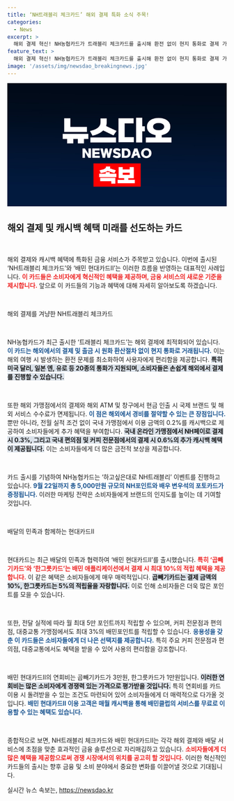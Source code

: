 ```yaml
---
title: ‘NH트래블리 체크카드’ 해외 결제 특화 소식 주목!
categories:
  - News
excerpt: >
  해외 결제 혁신! NH농협카드가 트래블리 체크카드를 출시해 환전 없이 현지 통화로 결제 가능. 전월 실적 없이 0.2% 캐시백 제공, 이벤트로 5000만원의 혜택도! 배달의 민족 더 주목! 현대카드도 배민 포인트 적립 강화! 지금 바로 확인해보세요!
feature_text: >
  해외 결제 혁신! NH농협카드가 트래블리 체크카드를 출시해 환전 없이 현지 통화로 결제 가능. 전월 실적 없이 0.2% 캐시백 제공, 이벤트로 5000만원의 혜택도! 배달의 민족 더 주목! 현대카드도 배민 포인트 적립 강화! 지금 바로 확인해보세요!
image: '/assets/img/newsdao_breakingnews.jpg'
---
```


<p><img src="/assets/img/newsdao_breakingnews.jpg" alt="cryptoinkorea 속보" /></p>

<h2 data-ke-size="size26">해외 결제 및 캐시백 혜택 미래를 선도하는 카드</h2>

<p data-ke-size="size16">&nbsp;</p>

<p>해외 결제와 캐시백 혜택에 특화된 금융 서비스가 주목받고 있습니다. 이번에 출시된 ‘NH트래블리 체크카드’와 ‘배민 현대카드Ⅱ’는 이러한 흐름을 반영하는 대표적인 사례입니다. <b><span style="color: #ee2323;">이 카드들은 소비자에게 혁신적인 혜택을 제공하며, 금융 서비스의 새로운 기준을 제시합니다.</span></b> 앞으로 이 카드들의 기능과 혜택에 대해 자세히 알아보도록 하겠습니다.</p>

<p data-ke-size="size16">&nbsp;</p>

<p>해외 결제를 겨냥한 NH트래블리 체크카드</p>

<p data-ke-size="size16">&nbsp;</p>

<p>NH농협카드가 최근 출시한 ‘트래블리 체크카드’는 해외 결제에 최적화되어 있습니다. <b><span style="color: #1a5490;">이 카드는 해외에서의 결제 및 출금 시 원화 환산절차 없이 현지 통화로 거래됩니다.</span></b> 이는 해외 여행 시 발생하는 환전 문제를 최소화하여 사용자에게 편리함을 제공합니다. <b><span style="background-color: #21538527;">특히 미국 달러, 일본 엔, 유로 등 20종의 통화가 지원되며, 소비자들은 손쉽게 해외에서 결제를 진행할 수 있습니다.</span></b></p>

<p data-ke-size="size16">&nbsp;</p>

<p>또한 해외 가맹점에서의 결제와 해외 ATM 및 창구에서 현금 인출 시 국제 브랜드 및 해외 서비스 수수료가 면제됩니다. <b><span style="color: #1a5490;">이 점은 해외에서 경비를 절약할 수 있는 큰 장점입니다.</span></b> 뿐만 아니라, 전월 실적 조건 없이 국내 가맹점에서 이용 금액의 0.2%를 캐시백으로 제공하여 소비자들에게 추가 혜택을 부여합니다. <b><span style="background-color: #21538527;">국내 온라인 가맹점에서 NH페이로 결제 시 0.3%, 그리고 국내 편의점 및 커피 전문점에서의 결제 시 0.6%의 추가 캐시백 혜택이 제공됩니다.</span></b> 이는 소비자들에게 더 많은 금전적 보상을 제공합니다.</p>

<p data-ke-size="size16">&nbsp;</p>

<p>카드 출시를 기념하여 NH농협카드는 ‘하고싶은대로 NH트래블리’ 이벤트를 진행하고 있습니다. <b><span style="color: #1a5490;">9월 22일까지 총 5,000만원 규모의 NH포인트와 배우 변우석의 포토카드가 증정됩니다.</span></b> 이러한 마케팅 전략은 소비자들에게 브랜드의 인지도를 높이는 데 기여할 것입니다.</p>

<p data-ke-size="size16">&nbsp;</p>

<p>배달의 민족과 함께하는 현대카드Ⅱ</p>

<p data-ke-size="size16">&nbsp;</p>

<p>현대카드는 최근 배달의 민족과 협력하여 ‘배민 현대카드Ⅱ’를 출시했습니다. <b><span style="color: #ee2323;">특히 ‘곱빼기카드’와 ‘한그릇카드’는 배민 애플리케이션에서 결제 시 최대 10%의 적립 혜택을 제공합니다.</span></b> 이 같은 혜택은 소비자들에게 매우 매력적입니다. <b><span style="background-color: #21538527;">곱빼기카드는 결제 금액의 10%, 한그릇카드는 5%의 적립율을 자랑합니다.</span></b> 이로 인해 소비자들은 더욱 많은 포인트를 모을 수 있습니다.</p>

<p data-ke-size="size16">&nbsp;</p>

<p>또한, 전달 실적에 따라 월 최대 5만 포인트까지 적립할 수 있으며, 커피 전문점과 편의점, 대중교통 가맹점에서도 최대 3%의 배민포인트를 적립할 수 있습니다. <b><span style="color: #1a5490;">응용성을 갖춘 이 카드들은 소비자들에게 더 나은 선택지를 제공합니다.</span></b> 특히 주요 커피 전문점과 편의점, 대중교통에서도 혜택을 받을 수 있어 사용의 편리함을 강조합니다.</p>

<p data-ke-size="size16">&nbsp;</p>

<p>배민 현대카드Ⅱ의 연회비는 곱빼기카드가 3만원, 한그릇카드가 1만원입니다. <b><span style="background-color: #21538527;">이러한 연회비는 많은 소비자에게 경쟁력 있는 가격으로 평가받을 것입니다.</span></b> 특히 연회비를 카드 이용 시 돌려받을 수 있는 조건도 마련되어 있어 소비자들에게 더 매력적으로 다가올 것입니다. <b><span style="color: #1a5490;">배민 현대카드Ⅱ 이용 고객은 매월 캐시백을 통해 배민클럽의 서비스를 무료로 이용할 수 있는 혜택도 있습니다.</span></b></p>

<p data-ke-size="size16">&nbsp;</p>

<p>종합적으로 보면, NH트래블리 체크카드와 배민 현대카드Ⅱ는 각각 해외 결제와 배달 서비스에 초점을 맞춘 효과적인 금융 솔루션으로 자리매김하고 있습니다. <b><span style="color: #ee2323;">소비자들에게 더 많은 혜택을 제공함으로써 경쟁 시장에서의 위치를 공고히 할 것입니다.</span></b> 이러한 혁신적인 카드들의 출시는 향후 금융 및 소비 분야에서 중요한 변화를 이끌어낼 것으로 기대됩니다.</p>
실시간 뉴스 속보는, <a href="https://newsdao.kr" rel="dofollow">https://newsdao.kr</a>


